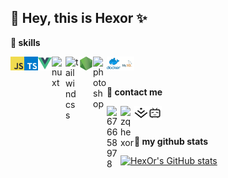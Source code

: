 ## 👋 Hey, this is Hexor ✨


**🔧 skills**  

<p>
  <a href="https://developer.mozilla.org/en-US/docs/Web/JavaScript" target="_blank" rel="noreferrer">
    <img width="22px" align="left" src="https://raw.githubusercontent.com/github/explore/80688e429a7d4ef2fca1e82350fe8e3517d3494d/topics/javascript/javascript.png" title="javascript">
  </a>
  <a href="https://www.typescriptlang.org/" target="_blank" rel="noreferrer">
    <img width="22px" align="left" src="https://raw.githubusercontent.com/github/explore/80688e429a7d4ef2fca1e82350fe8e3517d3494d/topics/typescript/typescript.png" title="typescript">
  </a>
  <a href="https://vuejs.org/" target="_blank" rel="noreferrer">
    <img width="22px" align="left" src="https://raw.githubusercontent.com/github/explore/80688e429a7d4ef2fca1e82350fe8e3517d3494d/topics/vue/vue.png" title="vue">
  </a>
  <a href="https://nuxt.com/" target="_blank" rel="noreferrer">
    <img width="22px" align="left" src="https://avatars.githubusercontent.com/u/23360933" title="nuxt">
  </a>
  <a href="https://tailwindcss.com/" target="_blank" rel="noreferrer">
    <img width="22px" align="left" src="https://avatars.githubusercontent.com/u/67109815" title="tailwindcss">
  </a>
  <a href="https://nodejs.org/en/" target="_blank" rel="noreferrer">
    <img width="22px" align="left" src="https://raw.githubusercontent.com/github/explore/80688e429a7d4ef2fca1e82350fe8e3517d3494d/topics/nodejs/nodejs.png" title="nodejs">
  </a>
  <img width="22px" align="left" src="https://www.adobe.com/content/dam/acom/one-console/icons_rebrand/ps_appicon.svg" title="photoshop">
  <img width="22px" align="left" src="https://raw.githubusercontent.com/github/explore/80688e429a7d4ef2fca1e82350fe8e3517d3494d/topics/docker/docker.png" title="docker">
  <img width="22px" align="left" src="https://raw.githubusercontent.com/github/explore/80688e429a7d4ef2fca1e82350fe8e3517d3494d/topics/mysql/mysql.png" title="mysql">
</p>
<br />
<br />

**📧 contact me** 
<p>
  <a href="#676658978"><img width="22px" align="left" title="QQ-676658978" alt="676658978" src="https://cdn.jsdelivr.net/npm/simple-icons@3.1.0/icons/tencentqq.svg" /></a>
  <a target="_blank" href="https://github.com/zqhexor"><img width="22px" align="left" title="Github" alt="zqhexor"  src="https://cdn.jsdelivr.net/npm/simple-icons@3.1.0/icons/github.svg" /></a>
  <a target="_blank" href="https://juejin.cn/user/3500492880358429/posts"><img width="22px" align="left" title="掘金" alt="zqhexor" src="https://github.com/zqhexor/zqhexor/blob/main/juejin.svg" /></a>
  <a target="_blank" href="https://space.bilibili.com/185647762"><img width="22px" align="left" title="bilibili" alt="zqhexor" src="https://github.com/zqhexor/zqhexor/blob/main/bilibili.svg" /></a>
</p>
<br />
<br />

**📌 my github stats** 

<a href="http://www.github.com/zqhexor">
  <img src="https://github-readme-stats.vercel.app/api?username=zqhexor&show_icons=true&theme=tokyonight" alt="HexOr's GitHub stats"/>
</a>



<!--
**zqhexor/zqhexor** is a ✨ _special_ ✨ repository because its `README.md` (this file) appears on your GitHub profile.

Here are some ideas to get you started:

- 🔭 I’m currently working on ...
- 🌱 I’m currently learning ...
- 👯 I’m looking to collaborate on ...
- 🤔 I’m looking for help with ...
- 💬 Ask me about ...
- 📫 How to reach me: ...
- 😄 Pronouns: ...
- ⚡ Fun fact: ...
-->
